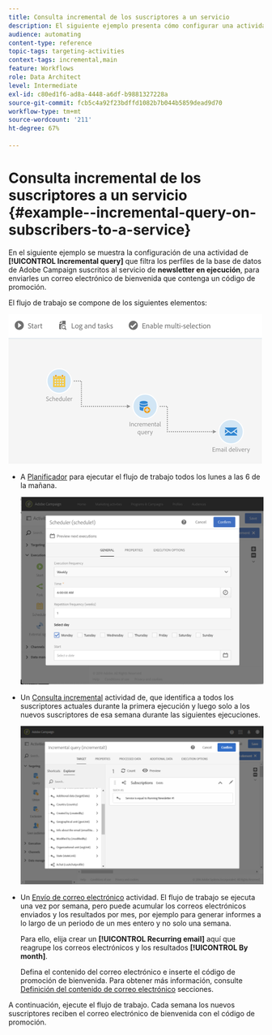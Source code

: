```yaml
---
title: Consulta incremental de los suscriptores a un servicio
description: El siguiente ejemplo presenta cómo configurar una actividad de consulta incremental para filtrar los suscriptores a un servicio.
audience: automating
content-type: reference
topic-tags: targeting-activities
context-tags: incremental,main
feature: Workflows
role: Data Architect
level: Intermediate
exl-id: c80ed1f6-ad8a-4448-a6df-b9881327228a
source-git-commit: fcb5c4a92f23bdffd1082b7b044b5859dead9d70
workflow-type: tm+mt
source-wordcount: '211'
ht-degree: 67%

---
```


# Consulta incremental de los suscriptores a un servicio {#example--incremental-query-on-subscribers-to-a-service}

En el siguiente ejemplo se muestra la configuración de una actividad de **[!UICONTROL Incremental query]** que filtra los perfiles de la base de datos de Adobe Campaign suscritos al servicio de **newsletter en ejecución**, para enviarles un correo electrónico de bienvenida que contenga un código de promoción.

El flujo de trabajo se compone de los siguientes elementos:

![](assets/incremental_query_example1.png)

* A [Planificador](../../automating/using/scheduler.md) para ejecutar el flujo de trabajo todos los lunes a las 6 de la mañana.

  ![](assets/incremental_query_example2.png)

* Un [Consulta incremental](../../automating/using/incremental-query.md) actividad de, que identifica a todos los suscriptores actuales durante la primera ejecución y luego solo a los nuevos suscriptores de esa semana durante las siguientes ejecuciones.

  ![](assets/incremental_query_example3.png)

* Un [Envío de correo electrónico](../../automating/using/email-delivery.md) actividad. El flujo de trabajo se ejecuta una vez por semana, pero puede acumular los correos electrónicos enviados y los resultados por mes, por ejemplo para generar informes a lo largo de un periodo de un mes entero y no solo una semana.

  Para ello, elija crear un **[!UICONTROL Recurring email]** aquí que reagrupe los correos electrónicos y los resultados **[!UICONTROL By month]**.

  Defina el contenido del correo electrónico e inserte el código de promoción de bienvenida. Para obtener más información, consulte [Definición del contenido de correo electrónico](../../designing/using/personalization.md) secciones.

A continuación, ejecute el flujo de trabajo. Cada semana los nuevos suscriptores reciben el correo electrónico de bienvenida con el código de promoción.
